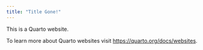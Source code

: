 ```yaml
---
title: "Title Gone!"
---
```


This is a Quarto website.

To learn more about Quarto websites visit <https://quarto.org/docs/websites>.
